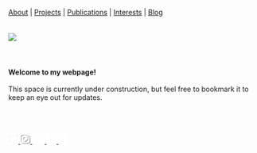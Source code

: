 <p align="center">
  
  <a href="#">About</a> |
  <a href="#">Projects</a> |
  <a href="#">Publications</a> | 
  <a href="#">Interests</a> |
  <a href="#">Blog</a>
  <br><br><br>
  <img src="https://www.outlookindia.com/outlooktraveller/public/uploads/2018/06/Forest-Dirang-Arunachal-Pradesh.jpg">
  <br><br><br><br>
  <b>Welcome to my webpage!</b><br><br>
  <a>This space is currently under construction, but feel free to bookmark it to keep an eye out for updates. </a><br>
  
  <br><br>
  
  <a href="https://www.twitter.com/unmixablemix">
    <img src="twitter.png" alt="drawing" width="20"/>
  </a>
  <a href="https://www.instagram.com/unmixablemix">
    <img src="instagram.png" alt="drawing" width="20"/>
  </a>
  <a href="https://github.com/unmixablemix">
    <img src="github.png" alt="drawing" width="25"/>
  </a>
  <a href="https://stackexchange.com/users/10175753/unmixablemix">
    <img src="stackoverflow.png" alt="drawing" width="20"/>
  </a>
  <a href="https://www.researchgate.net/profile/Alakananda-Maitra">
    <img src="researchgate.png" alt="drawing" width="18"/>
  </a>

</p>



